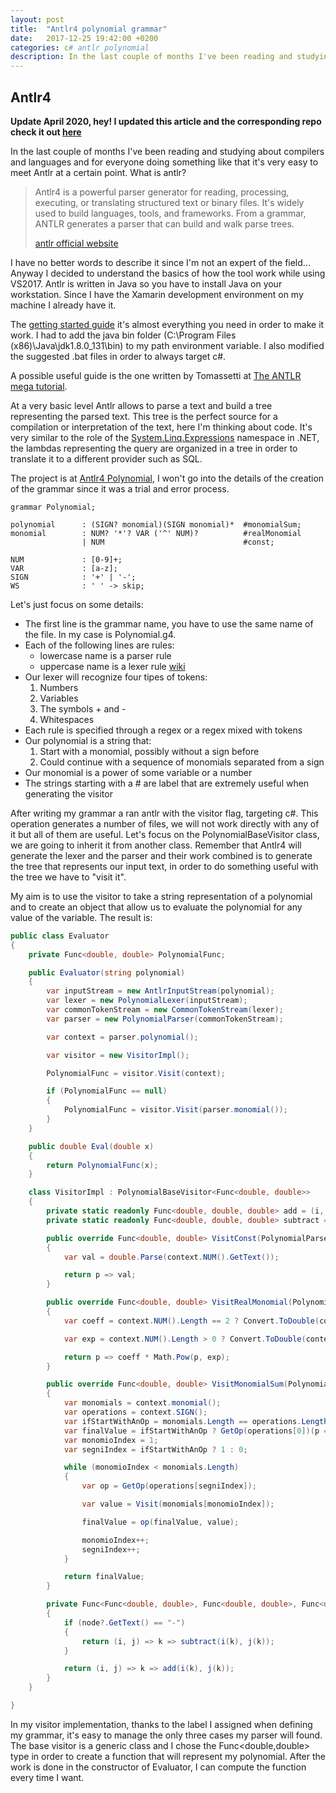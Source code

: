```yaml
---
layout: post
title:  "Antlr4 polynomial grammar"
date:   2017-12-25 19:42:00 +0200
categories: c# antlr polynomial
description: In the last couple of months I've been reading and studying about compilers and languages and for everyone doing something like that it's very easy to meet Antlr at a certain point
---
```

## Antlr4

**Update April 2020, hey! I updated this article and the corresponding repo check it out [here](2020-04-18-antlr-polynomial-2020-update.md)**

In the last couple of months I've been reading and studying about compilers and languages and for everyone doing something like that it's very easy to meet Antlr at a certain point. What is antlr?

>Antlr4 is a powerful parser generator for reading, processing, executing, or translating structured text or binary files. It's widely used to build languages, tools, and frameworks. From a grammar, ANTLR generates a parser that can build and walk parse trees.
> 
>[antlr official website](http://www.antlr.org/ "antlr official website")

I have no better words to describe it since I'm not an expert of the field... Anyway I decided to understand the basics of how the tool work while using VS2017. Antlr is written in Java so you have to install Java on your workstation. Since I have the Xamarin development environment on my machine I already have it.

The [getting started guide](https://github.com/antlr/antlr4/blob/master/doc/getting-started.md "getting started guide") it's almost everything you need in order to make it work. I had to add the java bin folder (C:\Program Files (x86)\Java\jdk1.8.0_131\bin) to my path environment variable. I also modified the suggested .bat files in order to always target c#.

A possible useful guide is the one written by Tomassetti at [The ANTLR mega tutorial](https://tomassetti.me/category/language-engineering/antlr/ "Antlr tutorial").

At a very basic level Antlr allows to parse a text and build a tree representing the parsed text. This tree is the perfect source for a compilation or interpretation of the text, here I'm thinking about code. It's very similar to the role of the [System.Linq.Expressions](System.Linq.Expressions "System.Linq.Expressions documentation") namespace in .NET, the lambdas representing the query are organized in a tree in order to translate it to a different provider such as SQL. 

The project is at [Antlr4 Polynomial](https://github.com/davidelettieri/Antlr4.Polynomials), I won't go into the details of the creation of the grammar since it was a trial and error process.

```
grammar Polynomial;

polynomial      : (SIGN? monomial)(SIGN monomial)*  #monomialSum; 
monomial        : NUM? '*'? VAR ('^' NUM)?          #realMonomial
                | NUM                               #const;

NUM             : [0-9]+;
VAR             : [a-z];
SIGN            : '+' | '-';
WS              : ' ' -> skip;
```

Let's just focus on some details:
* The first line is the grammar name, you have to use the same name of the file. In my case is Polynomial.g4.
* Each of the following lines are rules:
    * lowercase name is a parser rule 
    * uppercase name is a lexer rule [wiki](https://en.wikipedia.org/wiki/Lexical_analysis)
* Our lexer will recognize four tipes of tokens:
    1. Numbers
    2. Variables
    3. The symbols + and -
    4. Whitespaces
* Each rule is specified through a regex or a regex mixed with tokens
* Our polynomial is a string that:
    1. Start with a monomial, possibly without a sign before
    2. Could continue with a sequence of monomials separated from a sign
* Our monomial is a power of some variable or a number
* The strings starting with a # are label that are extremely useful when generating the visitor

After writing my grammar a ran antlr with the visitor flag, targeting c#. This operation generates a number of files, we will not work directly with any of it but all of them are useful. Let's focus on the PolynomialBaseVisitor class, we are going to inherit it from another class. Remember that Antlr4 will generate the lexer and the parser and their work combined is to generate the tree that represents our input text, in order to do something useful with the tree we have to "visit it".

My aim is to use the visitor to take a string representation of a polynomial and to create an object that allow us to evaluate the polynomial for any value of the variable. The result is:

```csharp
public class Evaluator
{
    private Func<double, double> PolynomialFunc;

    public Evaluator(string polynomial)
    {
        var inputStream = new AntlrInputStream(polynomial);
        var lexer = new PolynomialLexer(inputStream);
        var commonTokenStream = new CommonTokenStream(lexer);
        var parser = new PolynomialParser(commonTokenStream);

        var context = parser.polynomial();

        var visitor = new VisitorImpl();

        PolynomialFunc = visitor.Visit(context);

        if (PolynomialFunc == null)
        {
            PolynomialFunc = visitor.Visit(parser.monomial());
        }
    }

    public double Eval(double x)
    {
        return PolynomialFunc(x);
    }

    class VisitorImpl : PolynomialBaseVisitor<Func<double, double>>
    {
        private static readonly Func<double, double, double> add = (i, j) => i + j;
        private static readonly Func<double, double, double> subtract = (i, j) => i - j;

        public override Func<double, double> VisitConst(PolynomialParser.ConstContext context)
        {
            var val = double.Parse(context.NUM().GetText());

            return p => val;
        }

        public override Func<double, double> VisitRealMonomial(PolynomialParser.RealMonomialContext context)
        {
            var coeff = context.NUM().Length == 2 ? Convert.ToDouble(context.NUM().GetValue(0).ToString()) : 1;

            var exp = context.NUM().Length > 0 ? Convert.ToDouble(context.NUM().GetValue(context.NUM().Length - 1).ToString()) : 1;

            return p => coeff * Math.Pow(p, exp);
        }

        public override Func<double, double> VisitMonomialSum(PolynomialParser.MonomialSumContext context)
        {
            var monomials = context.monomial();
            var operations = context.SIGN();
            var ifStartWithAnOp = monomials.Length == operations.Length;
            var finalValue = ifStartWithAnOp ? GetOp(operations[0])(p => 0, Visit(monomials[0])) : Visit(monomials[0]);
            var monomioIndex = 1;
            var segniIndex = ifStartWithAnOp ? 1 : 0;

            while (monomioIndex < monomials.Length)
            {
                var op = GetOp(operations[segniIndex]);

                var value = Visit(monomials[monomioIndex]);

                finalValue = op(finalValue, value);

                monomioIndex++;
                segniIndex++;
            }

            return finalValue;
        }

        private Func<Func<double, double>, Func<double, double>, Func<double, double>> GetOp(ITerminalNode node)
        {
            if (node?.GetText() == "-")
            {
                return (i, j) => k => subtract(i(k), j(k));
            }

            return (i, j) => k => add(i(k), j(k));
        }
    }

}
```

In my visitor implementation, thanks to the label I assigned when defining my grammar, it's easy to manage the only three cases my parser will found. The base visitor is a generic class and I chose the Func\<double,double\> type in order to create a function that will represent my polynomial. After the work is done in the constructor of Evaluator, I can compute the function every time I want.
